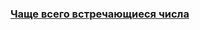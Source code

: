 ### [Чаще всего встречающиеся числа](https://github.com/Arbagast/test-tasks/blob/main/Example/frequent-numbers.md)
